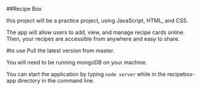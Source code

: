 ##Recipe Box

this project will be a practice project, using JavaScript, HTML, and CSS.

The app will allow users to add, view, and manage recipe cards online. Then, your recipes are accessible from anywhere and easy to share.

#to use
Pull the latest version from master.

You will need to be running mongoDB on your machine.

You can start the application by typing
```node server``` 
while in the recipebox-app directory in the command line.
